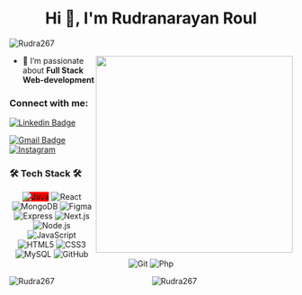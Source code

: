 <h1 align="center">Hi 👋, I'm Rudranarayan Roul</h1>
<p align="left">
  <img src="https://komarev.com/ghpvc/?username=Rudra267&label=Profile%20views&color=0e75b6&style=flat" alt="Rudra267" />
</p>
<img align="right" src="https://github.com/hi-manss/hi-manss/blob/main/developer.gif" width="350px">

- 🌱 I’m passionate about **Full Stack Web-development**

<h3 align="left">Connect with me:</h3>

[![Linkedin Badge](https://img.shields.io/badge/-Rudranarayan-blue?style=flat-square&logo=Linkedin&logoColor=white)](https://www.linkedin.com/in/rudranarayan-r-99a893248?utm_source=share&utm_campaign=share_via&utm_content=profile&utm_medium=android_app)

[![Gmail Badge](https://img.shields.io/badge/-nrudra550@gmail.com-c14438?style=flat-square&logo=Gmail&logoColor=white&link=mailto:nrudra550@gmail.com)](mailto:nrudra550@gmail.com)  
[![Instagram](https://img.shields.io/badge/-________rudra__-c13584?style=flat-square&logo=Instagram&logoColor=white)](https://instagram.com/________rudra__)


<p align="center">
  <h3>🛠 Tech Stack 🛠</h3>
  <p align="center">
    <img  style="background-color:red;"  src="https://img.shields.io/badge/-Java-000000?style=flat&logo=Java" alt="Java" />
    <img src="https://img.shields.io/badge/-React-000000?style=flat&logo=React" alt="React" />
    <img src="https://img.shields.io/badge/-MongoDB-000000?style=flat&logo=MongoDB" alt="MongoDB" />
   <img src="https://img.shields.io/badge/-Figma-000000?style=flat&logo=Figma" alt="Figma" /> 
    <img src="https://img.shields.io/badge/-Express-000000?style=flat&logo=Express" alt="Express" />
<!--     <img src="https://img.shields.io/badge/-Tableau-000000?style=flat&logo=Tableau" alt="Tableau" />
    <img src="https://img.shields.io/badge/-PowerBI-000000?style=flat&logo=PowerBI" alt="PowerBI" /> -->
    <img src="https://img.shields.io/badge/-Next.js-000000?style=flat&logo=Next.js" alt="Next.js" />
    <img src="https://img.shields.io/badge/-Node.js-000000?style=flat&logo=Node.js" alt="Node.js" />
    <img src="https://img.shields.io/badge/-JavaScript-000000?style=flat&logo=JavaScript" alt="JavaScript" />
    <img src="https://img.shields.io/badge/-HTML5-000000?style=flat&logo=HTML5" alt="HTML5" />
    <img src="https://img.shields.io/badge/-CSS3-000000?style=flat&logo=CSS3" alt="CSS3" />
    <img src="https://img.shields.io/badge/-MySQL-000000?style=flat&logo=MySQL" alt="MySQL" />
    <img src="https://img.shields.io/badge/-GitHub-000000?style=flat&logo=GitHub&logoColor=FFFFFF" alt="GitHub" />
    <img src="https://img.shields.io/badge/-Git-000000?style=flat&logo=Git&logoColor=F05032" alt="Git" />
    <img src="https://img.shields.io/badge/-Php-000000?style=flat&logo=Php&logoColor=F05032" alt="Php" />

  </p>
</p>

<div>
  <img align="left" src="https://github-readme-stats.vercel.app/api/top-langs?username=Rudra267&show_icons=true&locale=en&layout=compact" alt="Rudra267" />
</div>

<p align="center">
  <img src="https://github-readme-streak-stats.herokuapp.com/?user=Rudra267&" alt="Rudra267" />
</p>



